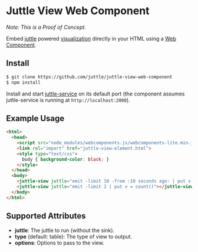# Juttle View Web Component

*Note: This is a Proof of Concept.*

Embed [juttle](https://github.com/juttle/juttle) powered [visualization](https://github.com/juttle/juttle-viz) directly in your HTML using a [Web Component](https://developer.mozilla.org/en-US/docs/Web/Web_Components).

## Install
```bash
$ git clone https://github.com/juttle/juttle-view-web-component
$ npm install
```

Install and start [juttle-service](https://github.com/juttle/juttle-service) on its default port (the component assumes juttle-service is running at `http://localhost:2000`).

## Example Usage


```html
<html>
  <head>
    <script src="node_modules/webcomponents.js/webcomponents-lite.min.js"></script>
    <link rel="import" href="juttle-view-element.html">
    <style type="text/css">
      body { background-color: black; }
    </style>
  </head>
  <body>
    <juttle-view juttle="emit -limit 10 -from :10 seconds ago: | put v = count() * 2" type="timechart" options="{ title: 'a timechart'}"></juttle-view>
    <juttle-view juttle="emit -limit 2 | put v = count()"></juttle-view>
  </body>
</html>

```

## Supported Attributes
- **juttle**: The juttle to run (without the sink).
- **type** (default: table): The type of view to output.
- **options**: Options to pass to the view.

